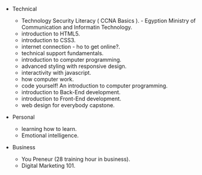 - Technical
    - Technology Security Literacy ( CCNA Basics ). - Egyption Ministry of Communication and Informatin Technology.
    - introduction to HTML5.
    - introduction to CSS3.
    - internet connection - ho to get online?.
    - technical support fundamentals.
    - introduction to computer programming.
    - advanced styling with responsive design.
    - interactivity with javascript.
    - how computer work.
    - code yourself! An introduction to computer programming.
    - introduction to Back-End development.
    - introduction to Front-End development.
    - web design for  everybody capstone.




- Personal
    - learning how to learn.
    - Emotional intelligence.




- Business
    - You Preneur (28 training hour in business).
    - Digital Marketing 101.
